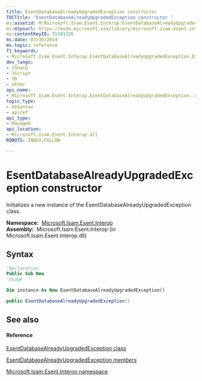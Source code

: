 ```yaml
---
title: EsentDatabaseAlreadyUpgradedException constructor 
TOCTitle: 'EsentDatabaseAlreadyUpgradedException constructor '
ms:assetid: M:Microsoft.Isam.Esent.Interop.EsentDatabaseAlreadyUpgradedException.#ctor
ms:mtpsurl: https://msdn.microsoft.com/library/microsoft.isam.esent.interop.esentdatabasealreadyupgradedexception.esentdatabasealreadyupgradedexception(v=EXCHG.10)
ms:contentKeyID: 55101326
ms.date: 07/30/2014
ms.topic: reference
f1_keywords:
- Microsoft.Isam.Esent.Interop.EsentDatabaseAlreadyUpgradedException.EsentDatabaseAlreadyUpgradedException
dev_langs:
- CSharp
- JScript
- VB
- other
api_name: 
- Microsoft.Isam.Esent.Interop.EsentDatabaseAlreadyUpgradedException..ctor
topic_type: 
- kbSyntax
- apiref
api_type: 
- Managed
api_location: 
- Microsoft.Isam.Esent.Interop.dll
ROBOTS: INDEX,FOLLOW

---
```


# EsentDatabaseAlreadyUpgradedException constructor

Initializes a new instance of the EsentDatabaseAlreadyUpgradedException class.

**Namespace:**  [Microsoft.Isam.Esent.Interop](hh596136\(v=exchg.10\).md)  
**Assembly:**  Microsoft.Isam.Esent.Interop (in Microsoft.Isam.Esent.Interop.dll)

## Syntax

``` vb
'Declaration
Public Sub New
'Usage

Dim instance As New EsentDatabaseAlreadyUpgradedException()
```

``` csharp
public EsentDatabaseAlreadyUpgradedException()
```

## See also

#### Reference

[EsentDatabaseAlreadyUpgradedException class](dn334272\(v=exchg.10\).md)

[EsentDatabaseAlreadyUpgradedException members](dn334363\(v=exchg.10\).md)

[Microsoft.Isam.Esent.Interop namespace](hh596136\(v=exchg.10\).md)

